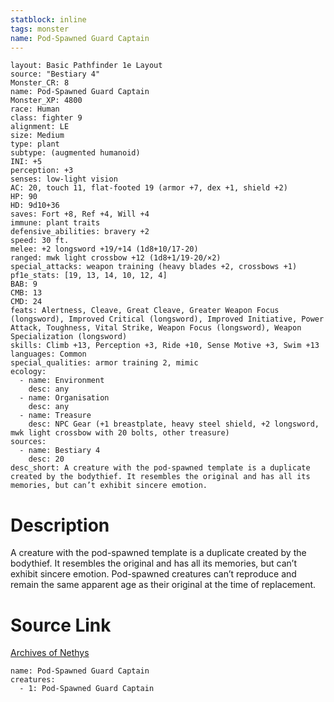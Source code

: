 ```yaml
---
statblock: inline
tags: monster
name: Pod-Spawned Guard Captain
---
```

```statblock
layout: Basic Pathfinder 1e Layout
source: "Bestiary 4"
Monster_CR: 8
name: Pod-Spawned Guard Captain
Monster_XP: 4800
race: Human
class: fighter 9
alignment: LE
size: Medium
type: plant
subtype: (augmented humanoid)
INI: +5
perception: +3
senses: low-light vision
AC: 20, touch 11, flat-footed 19 (armor +7, dex +1, shield +2)
HP: 90
HD: 9d10+36
saves: Fort +8, Ref +4, Will +4
immune: plant traits
defensive_abilities: bravery +2
speed: 30 ft.
melee: +2 longsword +19/+14 (1d8+10/17-20)
ranged: mwk light crossbow +12 (1d8+1/19-20/×2)
special_attacks: weapon training (heavy blades +2, crossbows +1)
pf1e_stats: [19, 13, 14, 10, 12, 4]
BAB: 9
CMB: 13
CMD: 24
feats: Alertness, Cleave, Great Cleave, Greater Weapon Focus (longsword), Improved Critical (longsword), Improved Initiative, Power Attack, Toughness, Vital Strike, Weapon Focus (longsword), Weapon Specialization (longsword)
skills: Climb +13, Perception +3, Ride +10, Sense Motive +3, Swim +13
languages: Common
special_qualities: armor training 2, mimic
ecology:
  - name: Environment
    desc: any
  - name: Organisation
    desc: any
  - name: Treasure
    desc: NPC Gear (+1 breastplate, heavy steel shield, +2 longsword, mwk light crossbow with 20 bolts, other treasure)
sources:
  - name: Bestiary 4
    desc: 20
desc_short: A creature with the pod-spawned template is a duplicate created by the bodythief. It resembles the original and has all its memories, but can’t exhibit sincere emotion.
```
# Description
A creature with the pod-spawned template is a duplicate created by the bodythief. It resembles the original and has all its memories, but can’t exhibit sincere emotion.
 Pod-spawned creatures can’t reproduce and remain the same apparent age as their original at the time of replacement.
# Source Link
[Archives of Nethys](https://aonprd.com/MonsterDisplay.aspx?ItemName=Pod-Spawned%20Guard%20Captain)
```encounter-table
name: Pod-Spawned Guard Captain
creatures:
  - 1: Pod-Spawned Guard Captain
```
